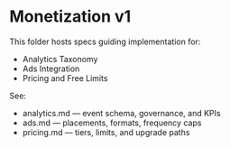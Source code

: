 # Monetization v1

This folder hosts specs guiding implementation for:
- Analytics Taxonomy
- Ads Integration
- Pricing and Free Limits

See:
- analytics.md — event schema, governance, and KPIs
- ads.md — placements, formats, frequency caps
- pricing.md — tiers, limits, and upgrade paths